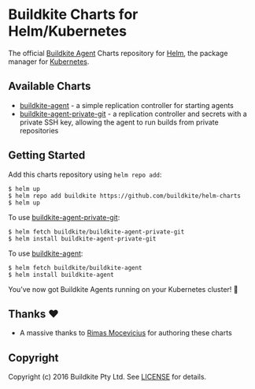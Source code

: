 # Buildkite Charts for Helm/Kubernetes

The official [Buildkite Agent](https://buildkite.com/docs/agent) Charts repository for [Helm](https://helm.sh), the package manager for [Kubernetes](http://kubernetes.io). 

## Available Charts

* [buildkite-agent](buildkite-agent) - a simple replication controller for starting agents
* [buildkite-agent-private-git](buildkite-agent-private-git) - a replication controller and secrets with a private SSH key, allowing the agent to run builds from private repositories

## Getting Started

Add this charts repository using `helm repo add`:

```
$ helm up
$ helm repo add buildkite https://github.com/buildkite/helm-charts
$ helm up
```

To use [buildkite-agent-private-git](buildkite-agent-private-git):

```
$ helm fetch buildkite/buildkite-agent-private-git
$ helm install buildkite-agent-private-git
```

To use [buildkite-agent](buildkite-agent):

```
$ helm fetch buildkite/buildkite-agent
$ helm install buildkite-agent
```

You’ve now got Buildkite Agents running on your Kubernetes cluster! :tada:

## Thanks :heart:

* A massive thanks to [Rimas Mocevicius](https://github.com/rimusz) for authoring these charts

## Copyright

Copyright (c) 2016 Buildkite Pty Ltd. See [LICENSE](LICENSE) for details.

